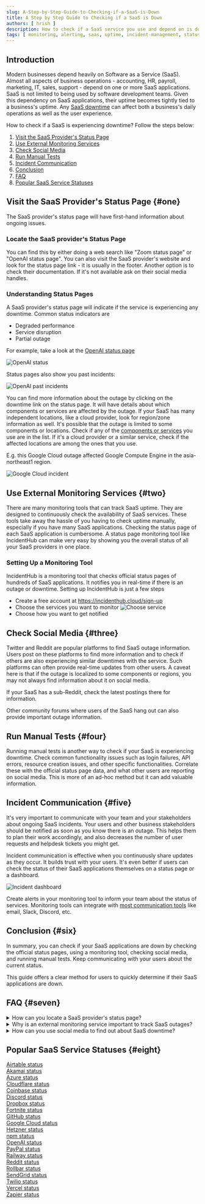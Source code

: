 ```yaml
---
slug: A-Step-by-Step-Guide-to-Checking-if-a-SaaS-is-Down
title: A Step by Step Guide to Checking if a SaaS is Down
authors: [ hrish ]
description: How to check if a SaaS service you use and depend on is down or experiencing an outage using different methods.
tags: [ monitoring, alerting, saas, uptime, incident-management, status-pages ]
---
```


## Introduction

Modern businesses depend heavily on Software as a Service (SaaS). Almost all aspects of business operations - accounting, HR, payroll, marketing, IT, sales, 
support - depend on one or more SaaS applications. SaaS is not limited to being used by software development teams. Given this dependency on SaaS applications,
 their uptime becomes tightly tied to a business's uptime. Any [SaaS downtime](/Monitoring-Your-Third-Party-Cloud-SaaS-Services-is-Critical) can affect both a business's daily operations as well as the user experience.

How to check if a SaaS is experiencing downtime? Follow the steps below:

1. [Visit the SaaS Provider's Status Page](#one)
2. [Use External Monitoring Services](#two)
3. [Check Social Media](#three)
4. [Run Manual Tests](#four)
5. [Incident Communication](#five)
6. [Conclusion](#six)
7. [FAQ](#seven)
8. [Popular SaaS Service Statuses](#eight)

## Visit the SaaS Provider's Status Page {#one}
The SaaS provider's status page will have first-hand information about ongoing issues.

### Locate the SaaS provider's Status Page
You can find this by either doing a web search like "Zoom status page" or "OpenAI status page". You can also visit the
SaaS provider's website and look for the status page link - it is usually in the footer. Another option is to check their documentation.
If it's not available ask on their social media handles.

### Understanding Status Pages
A SaaS provider's status page will indicate if the service is experiencing any downtime. Common status indicators are
- Degraded performance
- Service disruption
- Partial outage

For example, take a look at the [OpenAI status page](https://status.openai.com/)

![OpenAI status](/img/openai-status-page.png)

Status pages also show you past incidents:

![OpenAI past incidents](/img/openai-past-incidents.png)

You can find more information about the outage by clicking on the downtime link on the status page. It will have details about which components or services are 
affected by the outage. If your SaaS has many independent locations, like a cloud provider, look for region/zone information as well. It's possible that the outage
is limited to some components or locations. Check if any of the [components or services](/Monitoring-Specific-Components-and-Regions-in-Your-Third-Party-Services) you use are in the list. If it's a cloud provider or a similar service,
check if the affected locations are among the ones that you use.

E.g. this Google Cloud outage affected Google Compute Engine in the asia-northeast1 region.

![Google Cloud incident](/img/google-cloud-incident.png)

## Use External Monitoring Services {#two}
There are many monitoring tools that can track SaaS uptime. They are designed to continuously check the availability of SaaS services. These tools 
take away the hassle of you having to check uptime manually, especially if you have many SaaS applications. Checking the status page of each SaaS application
is cumbersome. A status page monitoring tool like IncidentHub can make very easy by showing you the overall status of all your SaaS providers in one place.

### Setting Up a Monitoring Tool
IncidentHub is a monitoring tool that checks official status pages of hundreds of SaaS applications. It notifies you in real-time if there is an outage or downtime.
Setting up IncidentHub is just a few steps
- Create a free account at https://incidenthub.cloud/sign-up
- Choose the services you want to monitor
![Choose service](/img/choose-service.png)
- Choose how you want to get notified

## Check Social Media {#three}
Twitter and Reddit are popular platforms to find SaaS outage information. Users post on these platforms to find more information and to check if others 
are also experiencing similar downtimes with the service. Such platforms can often provide real-time updates from other users. A caveat here is that
if the outage is localized to some components or regions, you may not always find information about it on social media.

If your SaaS has a sub-Reddit, check the latest postings there for information. 

Other community forums where users of the SaaS hang out can also provide important outage information.

## Run Manual Tests {#four}
Running manual tests is another way to check if your SaaS is experiencing downtime. Check common functionality issues such as login failures, API errors, resource creation issues, 
and other specific functionalities. Correlate these with the official status page data, and what other users are reporting on social media. This is more of an ad-hoc method but it can
add valuable information.

## Incident Communication {#five}
It's very important to communicate with your team and your stakeholders about ongoing SaaS incidents. Your users and other business stakeholders should be
notified as soon as you know there is an outage. This helps them to plan their work accordingly, and also decreases the number of user requests and helpdesk tickets 
you might get.

Incident communication is effective when you continuously share updates as they occur. It builds trust with your users. It's even better if users can check the
status of their SaaS applications themselves on a status page or a dashboard.

![Incident dashboard](/img/incident-dashboard.png)

Create alerts in your monitoring tool to inform your team about the status of services. Monitoring tools can integrate with 
[most communication tools](https://docs.incidenthub.cloud/welcome-to-the-incidenthub-documentation/channels) like email, Slack, Discord, etc. 

## Conclusion  {#six}

In summary, you can check if your SaaS applications are down by checking the official status pages, using a monitoring tool, checking social media, and running manual tests. 
Keep communicating with your users about the current status.

This guide offers a clear method for users to quickly determine if their SaaS applications are down.

## FAQ  {#seven}

<details>
<summary>How can you locate a SaaS provider's status page?</summary>
<p>
Check the SaaS provider's website, or run a web search.
</p>
</details>
<details>
<summary>Why is an external monitoring service important to track SaaS outages?</summary>
<p>
External monitoring tools continuously check SaaS status pages and other sources for incidents. They also check multiple SaaS providers at the same time. 
Doing this yourself is impractical and time-consuming.
</p>
</details>
<details>
<summary>How can you use social media to find out about SaaS downtime?</summary>
<p>
Popular social media channels like Twitter and Reddit often have real-time updates about SaaS outages from users who are experiencing downtime. SaaS-specific subreddits can be
a good source of such information.
</p>
</details>

## Popular SaaS Service Statuses  {#eight}
[Airtable status](https://incidenthub.cloud/service/airtable)  
[Akamai status](https://incidenthub.cloud/service/akamai)  
[Azure status](https://incidenthub.cloud/service/azure)  
[Cloudflare status](https://incidenthub.cloud/service/cloudflare)  
[Coinbase status](https://incidenthub.cloud/service/coinbase)  
[Discord status](https://incidenthub.cloud/service/discord)  
[Dropbox status](https://incidenthub.cloud/service/dropbox)  
[Fortnite status](https://incidenthub.cloud/service/fortnite)  
[GitHub status](https://incidenthub.cloud/service/github)  
[Google Cloud status](https://incidenthub.cloud/service/googlecloudplatform)  
[Hetzner status](https://incidenthub.cloud/service/hetzner)  
[npm status](https://incidenthub.cloud/service/npm)  
[OpenAI status](https://incidenthub.cloud/service/openai)  
[PayPal status](https://incidenthub.cloud/service/paypal)  
[Railway status](https://incidenthub.cloud/service/railway)  
[Reddit status](https://incidenthub.cloud/service/reddit)  
[Rollbar status](https://incidenthub.cloud/service/rollbar)  
[SendGrid status](https://incidenthub.cloud/service/sendgrid)  
[Twilio status](https://incidenthub.cloud/service/twilio)  
[Vercel status](https://incidenthub.cloud/service/vercel)  
[Zapier status](https://incidenthub.cloud/service/zapier)  
